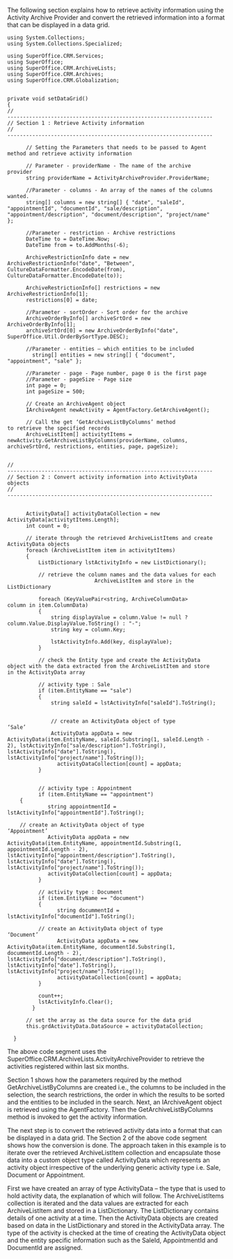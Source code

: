 <properties date="2016-05-11"
SortOrder="7"
/>

The following section explains how to retrieve activity information using the Activity Archive Provider and convert the retrieved information into a format that can be displayed in a data grid.

```
using System.Collections;
using System.Collections.Specialized;
 
using SuperOffice.CRM.Services;
using SuperOffice;
using SuperOffice.CRM.ArchiveLists;
using SuperOffice.CRM.Archives;
using SuperOffice.CRM.Globalization;
 
 
private void setDataGrid()
{
//
------------------------------------------------------------------
// Section 1 : Retrieve Activity information
//
------------------------------------------------------------------
 
      // Setting the Parameters that needs to be passed to Agent
method and retrieve activity information
 
      // Parameter - providerName - The name of the archive
provider
      string providerName = ActivityArchiveProvider.ProviderName;
 
      //Parameter - columns - An array of the names of the columns
wanted.
      string[] columns = new string[] { "date", "saleId",
"appointmentId", "documentId", "sale/description",
"appointment/description", "document/description", "project/name"
};
 
      //Parameter - restriction - Archive restrictions
      DateTime to = DateTime.Now;
      DateTime from = to.AddMonths(-6);
 
      ArchiveRestrictionInfo date = new
ArchiveRestrictionInfo("date", "Between",
CultureDataFormatter.EncodeDate(from),
CultureDataFormatter.EncodeDate(to));
 
      ArchiveRestrictionInfo[] restrictions = new
ArchiveRestrictionInfo[1];
      restrictions[0] = date;
 
      //Parameter - sortOrder - Sort order for the archive
      ArchiveOrderByInfo[] archiveSrtOrd = new
ArchiveOrderByInfo[1];
      archiveSrtOrd[0] = new ArchiveOrderByInfo("date",
SuperOffice.Util.OrderBySortType.DESC);
 
      //Parameter - entities – which entities to be included
        string[] entities = new string[] { "document",
"appointment", "sale" };
 
      //Parameter - page - Page number, page 0 is the first page
      //Parameter - pageSize - Page size  
      int page = 0;
      int pageSize = 500;
 
      // Create an ArchiveAgent object
      IArchiveAgent newActivity = AgentFactory.GetArchiveAgent();
 
      // Call the get ‘GetArchiveListByColumns’ method
to retrieve the specified records
      ArchiveListItem[] activitytItems =
newActivity.GetArchiveListByColumns(providerName, columns,
archiveSrtOrd, restrictions, entities, page, pageSize);
 
 
//
------------------------------------------------------------------
// Section 2 : Convert activity information into ActivityData
objects
//
------------------------------------------------------------------
 
 
      ActivityData[] activityDataCollection = new
ActivityData[activitytItems.Length];
      int count = 0;
 
      // iterate through the retrieved ArchiveListItems and create
ActivityData objects
      foreach (ArchiveListItem item in activitytItems)
      {
          ListDictionary lstActivityInfo = new ListDictionary();
 
          // retrieve the column names and the data values for each
                            ArchiveListItem and store in the
ListDictionary 
                 
          foreach (KeyValuePair<string, ArchiveColumnData>
column in item.ColumnData)
          {
              string displayValue = column.Value != null ?
column.Value.DisplayValue.ToString() : "-";
              string key = column.Key;
 
              lstActivityInfo.Add(key, displayValue);
          }
 
          // check the Entity type and create the ActivityData
object with the data extracted from the ArchiveListItem and store
in the ActivityData array
         
          // activity type : Sale
          if (item.EntityName == "sale")
          {
              string saleId = lstActivityInfo["saleId"].ToString();
  
           
              // create an ActivityData object of type
‘Sale’
              ActivityData appData = new
ActivityData(item.EntityName, saleId.Substring(1, saleId.Length -
2), lstActivityInfo["sale/description"].ToString(),
lstActivityInfo["date"].ToString(),
lstActivityInfo["project/name"].ToString());
                activityDataCollection[count] = appData;
          }
 
 
          // activity type : Appointment
          if (item.EntityName == "appointment")  
    {
             string appointmentId =
lstActivityInfo["appointmentId"].ToString();
 
    // create an ActivityData object of type
‘Appointment’
             ActivityData appData = new
ActivityData(item.EntityName, appointmentId.Substring(1,
appointmentId.Length - 2),
lstActivityInfo["appointment/description"].ToString(),
lstActivityInfo["date"].ToString(),
lstActivityInfo["project/name"].ToString());
             activityDataCollection[count] = appData;
          }
 
          // activity type : Document
          if (item.EntityName == "document")
          {
                string docummentId =
lstActivityInfo["documentId"].ToString();
 
          // create an ActivityData object of type
‘Document’
                ActivityData appData = new
ActivityData(item.EntityName, docummentId.Substring(1,
docummentId.Length - 2),
lstActivityInfo["document/description"].ToString(),
lstActivityInfo["date"].ToString(),
lstActivityInfo["project/name"].ToString());
                activityDataCollection[count] = appData;
          }
 
          count++;
          lstActivityInfo.Clear();
        }
 
      // set the array as the data source for the data grid
      this.grdActivityData.DataSource = activityDataCollection;    
              
  }
```

The above code segment uses the SuperOffice.CRM.ArchiveLists.ActivityArchiveProvider to retrieve the activities registered within last six months.

Section 1 shows how the parameters required by the method GetArchiveListByColumns are created i.e., the columns to be included in the selection, the search restrictions, the order in which the results to be sorted and the entities to be included in the search. Next, an IArchiveAgent object is retrieved using the AgentFactory. Then the GetArchiveListByColumns method is invoked to get the activity information.

The next step is to convert the retrieved activity data into a format that can be displayed in a data grid. The Section 2 of the above code segment shows how the conversion is done. The approach taken in this example is to iterate over the retrieved ArchiveListItem collection and encapsulate those data into a custom object type called ActivityData which represents an activity object irrespective of the underlying generic activity type i.e. Sale, Document or Appointment.

First we have created an array of type ActivityData – the type that is used to hold activity data, the explanation of which will follow. The ArchiveListItems collection is iterated and the data values are extracted for each ArchiveListItem and stored in a ListDictionary. The ListDictionary contains details of one activity at a time. Then the ActivityData objects are created based on data in the ListDictionary and stored in the ActivityData array. The type of the activity is checked at the time of creating the ActivityData object and the entity specific information such as the SaleId, AppointmentId and DocumentId are assigned.
